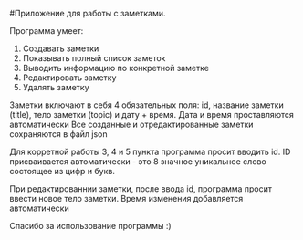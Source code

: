 #Приложение для работы с заметками.

Программа умеет:
1. Создавать заметки
2. Показывать полный список заметок
3. Выводить информацию по конкретной заметке
4. Редактировать заметку
5. Удалять заметку


Заметки включают в себя 4 обязательных поля: id, название заметки (title), тело заметки (topic) и дату + время. Дата и время проставляются автоматически
Все созданные и отредактированные заметки сохраняются в файл json

Для корретной работы 3, 4 и 5 пункта программа просит вводить id. ID присваивается автоматически - это 8 значное уникальное слово состоящее из цифр и букв.

При редактированнии заметки, после ввода id, программа просит ввести новое тело заметки. Время изменения добавляется автоматически

Спасибо за использование программы :)